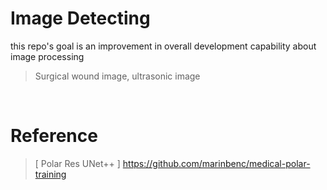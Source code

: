 # Image Detecting

this repo's goal is an improvement in overall development capability about image processing
> Surgical wound image, ultrasonic image

<br>

# Reference

> [ Polar Res UNet++ ]
> https://github.com/marinbenc/medical-polar-training

